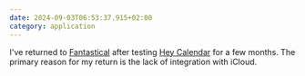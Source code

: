 ```yaml
---
date: 2024-09-03T06:53:37.915+02:00
category: application
---
```


I've returned to [Fantastical](https://flexibits.com/fantastical) after testing [Hey Calendar](https://www.hey.com/calendar/) for a few months. The primary reason for my return is the lack of integration with iCloud.
